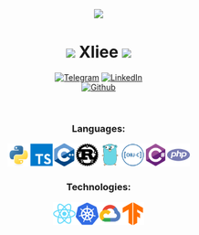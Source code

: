 <!-- Header -->
<p align="center"><img src="https://media.giphy.com/media/M9gbBd9nbDrOTu1Mqx/giphy.gif" width="100" /></p>
<p align="center">
  <h1 align="center">
    <img src="https://media3.giphy.com/media/RyfhhVsImtog3nTPoH/giphy.gif" width="70px"> Xliee <img src="https://media3.giphy.com/media/RyfhhVsImtog3nTPoH/giphy.gif" width="70px">
  </h1>
</p>


<!-- Links -->
<p align="center">
  <div align="center">
    <a href="https://t.me/xliee"><img src="https://img.shields.io/badge/Telegram-Blue?style=for-the-badge&logo=telegram&logoColor=white" alt="Telegram"></a>
    <a href="https://www.linkedin.com/in/xliee"><img src="https://img.shields.io/badge/LinkedIn-blue?style=for-the-badge&logo=linkedin&logoColor=white" alt="LinkedIn"></a>
    <br>
    <a href="https://github.com/xliee" target="_blank"><img src="https://img.shields.io/badge/Github-@xliee-%23181717?logo=github&style=for-the-badge" alt="Github"></a>
  </div>
</p>

<!-- Profile Views -->
<p align="center"><a href="https://github.com/xliee" target="_blank"><img src="https://komarev.com/ghpvc/?username=xliee&style=flat-square&color=blue" alt=""></a></p>

<!-- Tech -->
<div align="center">
  <h3 align="center"><b>Languages:</h3>
  <p align="center" style="display: flex; justify-content: center;">
    <!--  python  -->
    <a href="https://www.python.org" target="_blank"> <img src="https://raw.githubusercontent.com/devicons/devicon/master/icons/python/python-original.svg" alt="python" width="40" height="40" /> </a>
    <!--  typescript  -->
    <a href="https://www.typescriptlang.org" target="_blank"> <img src="https://raw.githubusercontent.com/devicons/devicon/master/icons/typescript/typescript-original.svg" alt="typescript" width="40" height="40" /> </a>
    <!--  c++  -->
    <a href="https://www.w3schools.com/cpp/" target="_blank"> <img src="https://raw.githubusercontent.com/devicons/devicon/master/icons/cplusplus/cplusplus-original.svg" alt="cplusplus" width="40" height="40" /> </a>
    <!--  rust  -->
    <a href="https://www.rust-lang.org" target="_blank"> <img src="https://raw.githubusercontent.com/devicons/devicon/master/icons/rust/rust-original.svg" alt="rust" width="40" height="40" /> </a>
    <!--  golang  -->
    <a href="https://golang.org" target="_blank"> <img src="https://raw.githubusercontent.com/devicons/devicon/master/icons/go/go-original.svg" alt="go" width="40" height="40" /> </a>
    <!--  Objetive c  -->
    <a href="https://developer.apple.com/library/archive/documentation/Cocoa/Conceptual/ProgrammingWithObjectiveC/Introduction/Introduction.html" target="_blank"> <img src="https://raw.githubusercontent.com/devicons/devicon/master/icons/objectivec/objectivec-plain.svg" alt="Objective-C" width="40" height="40" /> </a>
    <!--  c#  -->
    <a href="https://www.w3schools.com/cs/" target="_blank"> <img src="https://raw.githubusercontent.com/devicons/devicon/master/icons/csharp/csharp-original.svg" alt="csharp" width="40" height="40" /> </a>
    <!--  php  -->
    <a href="https://www.php.net" target="_blank"> <img src="https://raw.githubusercontent.com/devicons/devicon/master/icons/php/php-plain.svg" alt="php" width="40" height="40" /> </a>
  </p>
</div>

<div align="center">
  <h3 align="center"><b>Technologies:</h3>
  <p align="center" style="display: flex; justify-content: center;">
    <!--  react  -->
    <a href="https://reactjs.org" target="_blank"> <img src="https://raw.githubusercontent.com/devicons/devicon/master/icons/react/react-original.svg" alt="react" width="40" height="40" /> </a>
    <!--  k8s  -->
    <a href="https://kubernetes.io" target="_blank"> <img src="https://raw.githubusercontent.com/devicons/devicon/master/icons/kubernetes/kubernetes-original.svg" alt="kubernetes" width="40" height="40" /> </a>
    <!--  GCP  -->
    <a href="https://cloud.google.com" target="_blank"> <img src="https://raw.githubusercontent.com/devicons/devicon/master/icons/googlecloud/googlecloud-original.svg" alt="Google Cloud Platform" width="40" height="40" /> </a>
    <!--  tensorflow  -->
    <a href="https://www.tensorflow.org" target="_blank"> <img src="https://raw.githubusercontent.com/devicons/devicon/master/icons/tensorflow/tensorflow-original.svg" alt="Tensorflow" width="40" height="40" /> </a>
  </p>
</div>


